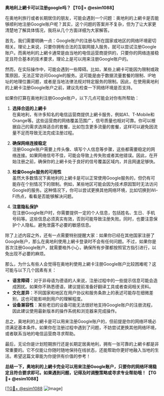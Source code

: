 **奥地利上網卡可以注册google吗？【TG💪+ @esim1088】**

在奥地利旅行或者长期居住的朋友，可能会遇到一个问题：奥地利的上網卡是否能够顺利地注册Google账户呢？其实，这个问题的答案并不复杂，但为了让大家更清楚地了解具体情况，我将从几个方面详细为大家解答。

首先，我们需要明确一点：Google账户的注册与所在国家或地区的网络环境密切相关。理论上来说，只要你拥有合法的互联网接入服务，就可以尝试注册Google账户。而奥地利的上網卡通常是由当地的电信运营商提供的，只要你的网络连接稳定且符合基本的技术要求，理论上是可以用来注册Google账户的。

然而，在实际操作中，可能会遇到一些障碍。比如，某些上網卡可能因为限制或政策原因，无法正常访问Google的服务。这可能是由于数据流量套餐的限制、IP地址的地理位置问题，或者是当地法律法规对特定服务的限制。因此，在使用奥地利的上網卡注册Google账户之前，建议先检查一下网络环境是否支持。

如果你打算在奥地利注册Google账户，以下几点可能会对你有所帮助：

1. **选择合适的上網卡**  
   在奥地利，有许多知名的电信运营商提供上網卡服务，例如A1、T-Mobile和Orange等。这些运营商的网络覆盖范围广，信号质量也相对可靠。你可以根据自己的需求选择适合的套餐，比如包含更多流量的套餐，这样可以避免因流量不足而导致无法完成注册过程。

2. **确保网络连接稳定**  
   注册Google账户需要上传头像、填写个人信息等步骤，这些都需要稳定的网络连接。如果网络信号不佳，可能会导致上传失败或者其他错误。因此，在开始注册之前，确保你的上網卡处于良好的信号覆盖区域内，并且网速足够快。

3. **检查Google服务的可用性**  
   虽然大多数情况下奥地利的上網卡是可以正常使用Google服务的，但仍有可能存在个别情况下的限制。例如，某些地区可能会因为技术原因暂时无法访问Google的服务。这种情况下，你可以尝试更换其他网络环境，比如切换到Wi-Fi热点，看看是否能够解决问题。

4. **注意隐私保护**  
   在注册Google账户时，你需要提供一定的个人信息，包括姓名、生日、手机号码等。这些信息必须真实有效，否则可能导致注册失败。同时，也要注意保护个人隐私，避免泄露不必要的敏感信息。

除了上述内容之外，还有一点需要特别提醒大家：如果你已经在其他国家注册了Google账户，那么在奥地利使用上網卡登录时不会有任何问题。不过，如果你是首次注册Google账户，就需要格外小心，确保所有步骤都按照官方指引进行，以免出现不必要的麻烦。

那么，为什么有些人会觉得在奥地利使用上網卡注册Google账户比较困难呢？这可能与以下几个因素有关：

- **语言障碍**：对于非母语为德语的人来说，注册过程中的一些提示信息可能会造成困扰。如果你不熟悉德语，建议提前准备好翻译工具或者查阅相关资料。
- **文化差异**：不同国家和地区在用户协议和服务条款上的表述可能存在细微差别，这也可能影响到用户的理解程度。
- **设备兼容性**：某些老旧的设备可能无法很好地支持Google账户的注册流程，因此建议使用最新版本的操作系统和浏览器来完成操作。

总之，奥地利的上網卡是可以用来注册Google账户的，但前提是你的网络环境必须满足基本条件。如果你在注册过程中遇到了问题，不妨尝试更换其他网络环境，或者联系当地的电信运营商寻求帮助。

最后，无论你是计划短期旅行还是长期定居奥地利，拥有一张可靠的上網卡都是非常重要的。它不仅能让你随时随地保持在线状态，还能帮助你更好地融入当地的生活。希望这篇文章能为你提供有价值的参考！

**总结一下，奥地利的上網卡完全可以用来注册Google账户，只要你的网络环境稳定且符合要求即可。如果遇到问题，记得及时调整策略或寻求专业帮助哦！【TG💪+ @esim1088】**

[[TG💪+ @esim1088](https://t.me/s/esim1088) ![Image](https://i.postimg.cc/4NQfJmqS/Snipaste-2025-05-13-00-14-12.png)]
